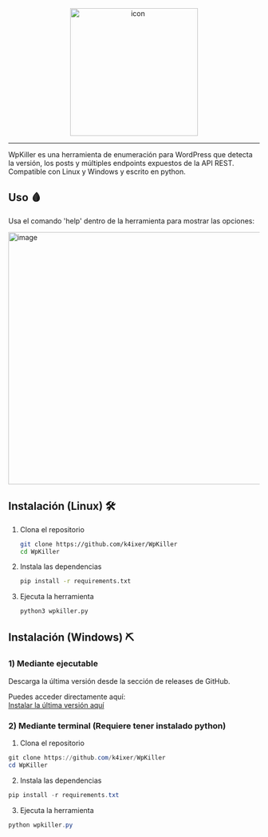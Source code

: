 <div align="center">
 <img width="256" height="256" alt="icon" src="https://github.com/user-attachments/assets/9bd1af30-1295-4045-98bf-e7a40227faa4" />
</div>

---

WpKiller es una herramienta de enumeración para WordPress que detecta la versión, los posts y múltiples endpoints expuestos de la API REST. Compatible con Linux y Windows y escrito en python. 

## Uso 🩸
Usa el comando 'help' dentro de la herramienta para mostrar las opciones:

<img width="656" height="506" alt="image" src="https://github.com/user-attachments/assets/6765323b-7484-49c6-bc6c-c4340be2a4c8" />
 
## Instalación (Linux) 🛠️

1. Clona el repositorio
   
   ```sh
   git clone https://github.com/k4ixer/WpKiller
   cd WpKiller
   ```
2. Instala las dependencias
   
   ```sh
   pip install -r requirements.txt
   ```

3. Ejecuta la herramienta
   
   ```sh
   python3 wpkiller.py
   ```
## Instalación (Windows) ⛏️
### 1) Mediante ejecutable
Descarga la última versión desde la sección de releases de GitHub.

Puedes acceder directamente aquí:  
[Instalar la última versión aquí](https://github.com/k4ixer/WpKiller/releases/latest)
### 2) Mediante terminal (Requiere tener instalado python)
1. Clona el repositorio
```powershell
git clone https://github.com/k4ixer/WpKiller
cd WpKiller
````
2. Instala las dependencias
```powershell
pip install -r requirements.txt
````
3. Ejecuta la herramienta
```powershell
python wpkiller.py
```

